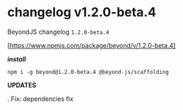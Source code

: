 # changelog v1.2.0-beta.4

BeyondJS changelog `1.2.0-beta.4`

[https://www.npmjs.com/package/beyond/v/1.2.0-beta.4]

**_install_**

```
npm i -g beyond@1.2.0-beta.4 @beyond-js/scaffolding
```

**UPDATES**

. Fix: dependencies fix
